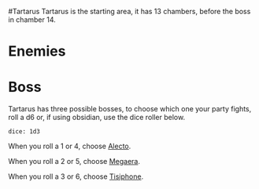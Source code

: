#Tartarus
Tartarus is the starting area, it has 13 chambers, before the boss in chamber 14. 

# Enemies

# Boss

Tartarus has three possible bosses, to choose which one your party fights, roll a d6 or, if using obsidian, use the dice roller below.

`dice: 1d3`

When you roll a 1 or 4, choose [Alecto](Bosses/Furies/Alecto.md).

When you roll a 2 or 5, choose [Megaera](Bosses/Furies/Megaera.md).

When you roll a 3 or 6, choose [Tisiphone](Bosses/Furies/Tisiphone.md).
